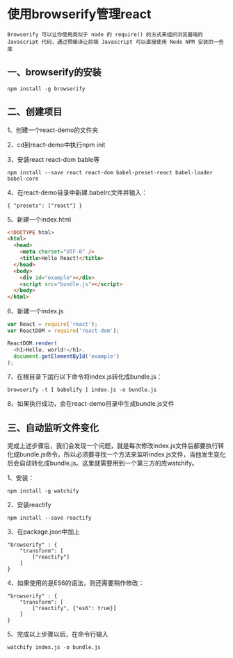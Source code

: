 # 使用browserify管理react
    Browserify 可以让你使用类似于 node 的 require() 的方式来组织浏览器端的 Javascript 代码，通过预编译让前端 Javascript 可以直接使用 Node NPM 安装的一些库

## 一、browserify的安装
    npm install -g browserify

## 二、创建项目
1、创建一个react-demo的文件夹

2、cd到react-demo中执行npm init

3、安装react react-dom bable等

    npm install --save react react-dom babel-preset-react babel-loader babel-core

4、在react-demo目录中新建.babelrc文件并输入：

    { "presets": ["react"] }

5、新建一个index.html
``` html
<!DOCTYPE html>
<html>
  <head>
    <meta charset="UTF-8" />
    <title>Hello React!</title>
  </head>
  <body>
    <div id="example"></div>
    <script src="bundle.js"></script>
  </body>
</html>
```

6、新建一个index.js
``` Javascript
var React = require('react');
var ReactDOM = require('react-dom');

ReactDOM.render(
  <h1>Hello, world!</h1>,
  document.getElementById('example')
);
```

7、在根目录下运行以下命令将index.js转化成bundle.js：

    browserify -t [ babelify ] index.js -o bundle.js

8、如果执行成功，会在react-demo目录中生成bundle.js文件

## 三、自动监听文件变化
完成上述步骤后，我们会发现一个问题，就是每次修改index.js文件后都要执行转化成bundle.js命令。所以必须要寻找一个方法来监听index.js文件，当他发生变化后会自动转化成bundle.js。这里就需要用到一个第三方的库watchify。

1、安装：

    npm install -g watchify

2、安装reactify

    npm install --save reactify

3、在package.json中加上

    "browserify" : {
        "transform": [
            ["reactify"]
        ]
    }

4、如果使用的是ES6的语法，则还需要稍作修改：

    "browserify" : {
        "transform": [
            ["reactify", {"es6": true}]
        ]
    }


5、完成以上步骤以后，在命令行输入

    watchify index.js -o bundle.js
